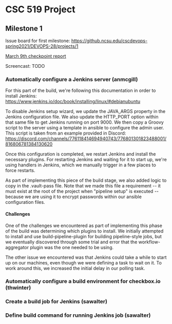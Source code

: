 # CSC 519 Project

## Milestone 1
Issue board for first milestone: https://github.ncsu.edu/cscdevops-spring2021/DEVOPS-28/projects/1

[March 9th checkpoint report](CHECKPOINT.md)

Screencast: TODO

### Automatically configure a Jenkins server (anmcgill)

For this part of the build, we're following this documentation in order to install Jenkins:
https://www.jenkins.io/doc/book/installing/linux/#debianubuntu

To disable Jenkins setup wizard, we update the JAVA_ARGS property in the Jenkins configuration file. We also update the HTTP_PORT option within that same file to get Jenkins running on port 9000. We then copy a Groovy script to the server using a template in ansible to configure the admin user. This script is taken from an example provided in Discord:
https://discord.com/channels/776118414694940743/776801301823488001/816806781384130620

Once this configuration is completed, we restart Jenkins and install the necessary plugins. For restarting Jenkins and waiting for it to start up, we're using handlers in Jenkins, which we manually trigger in a few places to force restarts.

As part of implementing this piece of the build stage, we also added logic to copy in the .vault-pass file. Note that we made this file a requirement -- it must exist at the root of the project when "pipeline setup" is executed -- because we are using it to encrypt passwords within our ansible configuration files.

#### Challenges

One of the challenges we encountered as part of implementing this phase of the build was determining which plugins to install. We initially attempted to install and use build-pipeline-plugin for building pipeline-style jobs, but we eventually discovered through some trial and error that the workflow-aggregator plugin was the one needed to be using.

The other issue we encountered was that Jenkins could take a while to start up on our machines, even though we were defining a task to wait on it. To work around this, we increased the initial delay in our polling task.

### Automatically configure a build environment for checkbox.io (thwinter)

### Create a build job for Jenkins (sawalter)

### Define build command for running Jenkins job (sawalter)